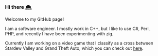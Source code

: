 ### Hi there 🌨

Welcome to my GitHub page!

I am a software engineer. I mostly work in C++, but I like to use C#, Perl, PHP, and recently I have been experimenting with zig.

Currently I am working on a video game that I classify as a cross between Stardew Valley and Grand Theft Auto, which you can check out [here](http://ttvg.online). 


<!--
**zethon/zethon** is a ✨ _special_ ✨ repository because its `README.md` (this file) appears on your GitHub profile.

Here are some ideas to get you started:

- 🔭 I’m currently working on ...
- 🌱 I’m currently learning ...
- 👯 I’m looking to collaborate on ...
- 🤔 I’m looking for help with ...
- 💬 Ask me about ...
- 📫 How to reach me: ...
- 😄 Pronouns: ...
- ⚡ Fun fact: ...
-->
